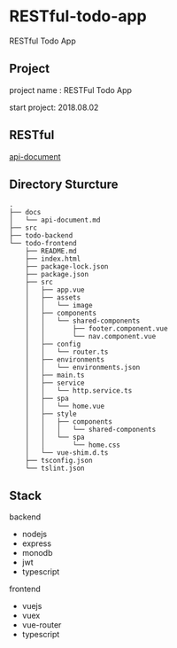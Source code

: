 # RESTful-todo-app
RESTful Todo App 

## Project
project name : RESTFul Todo App 

start project: 2018.08.02

## RESTful
[api-document](https://github.com/J911/RESTful-todo-app/blob/master/docs/api-document.md)

## Directory Sturcture
```
.
├── docs
│   └── api-document.md
├── src
├── todo-backend
└── todo-frontend
    ├── README.md
    ├── index.html
    ├── package-lock.json
    ├── package.json
    ├── src
    │   ├── app.vue
    │   ├── assets
    │   │   └── image
    │   ├── components
    │   │   └── shared-components
    │   │       ├── footer.component.vue
    │   │       └── nav.component.vue
    │   ├── config
    │   │   └── router.ts
    │   ├── environments
    │   │   └── environments.json
    │   ├── main.ts
    │   ├── service
    │   │   └── http.service.ts
    │   ├── spa
    │   │   └── home.vue
    │   ├── style
    │   │   ├── components
    │   │   │   └── shared-components
    │   │   └── spa
    │   │       └── home.css
    │   └── vue-shim.d.ts
    ├── tsconfig.json
    └── tslint.json
```

## Stack
backend
- nodejs
- express
- monodb
- jwt
- typescript

frontend
- vuejs
- vuex
- vue-router
- typescript
